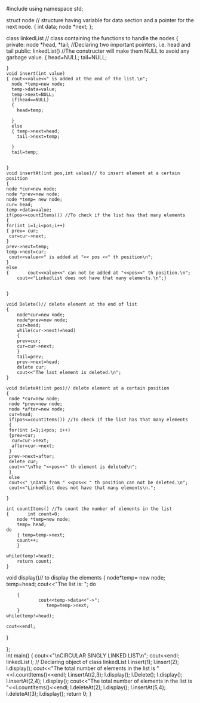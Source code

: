 #include <iostream>
using namespace std;

  struct node // structure having variable for data section and a pointer for the next node. 
  {
    int data;
    node *next;
  };	
  
   class linkedList //  class  containing the functions to handle the nodes
  {
    private:
    node *head, *tail; //Declaring two important pointers, i.e. head and tail
    public:
    linkedList() //The constructer will make them NULL to avoid any garbage value.
    {
      head=NULL;
      tail=NULL;
       
      
    }
    void insert(int value)
    { cout<<value<<" is added at the end of the list.\n";
      node *temp=new node;
      temp->data=value;
      temp->next=NULL;
      if(head==NULL)
      {
        head=temp;
        
      }
      else
      { temp->next=head;	
        tail->next=temp;
        
      }
      tail=temp;
      
     
    }
    void insertAt(int pos,int value)// to insert element at a certain position
    {
    node *cur=new node;
    node *prev=new node;
    node *temp= new node;
    cur= head;
    temp->data=value;
    if(pos<=countItems()) //To check if the list has that many elements
    {
    for(int i=1;i<pos;i++)
    { prev= cur;
     cur=cur->next;	
    }
    prev->next=temp;
    temp->next=cur;
     cout<<value<<" is added at "<< pos <<" th position\n";	
    }
    else
    {       cout<<value<<" can not be added at "<<pos<<" th position.\n";
    	cout<<"Linkedlist does not have that many elements.\n";}
   
    
    }
    
    void Delete()// delete element at the end of list
    {
    	node*cur=new node;
    	node*prev=new node;
    	cur=head;
    	while(cur->next!=head)
    	{
    	prev=cur;
    	cur=cur->next;
    	}
    	tail=prev;
    	prev->next=head;
    	delete cur;
    	cout<<"The last element is deleted.\n";
    }
    
    void deleteAt(int pos)// delete element at a certain position
    {
     node *cur=new node;
     node *prev=new node;
     node *after=new node;
     cur=head;
     if(pos<=countItems()) //To check if the list has that many elements 
     {
     for(int i=1;i<pos; i++)
     {prev=cur;
      cur=cur->next;
      after=cur->next;
     }
     prev->next=after;
     delete cur;
     cout<<"\nThe "<<pos<<" th element is deleted\n";
     }
     else
     cout<<" \nData from " <<pos<< " th position can not be deleted.\n";
     cout<<"Linkedlist does not have that many elements\n.";
     
    }
    
    int countItems() //To count the number of elements in the list
    {       int count=0;
    	node *temp=new node;
    	temp= head;
    do	
    	{ temp=temp->next;
    	count++;
    	}
    	
    while(temp!=head);
    	return count;
    }
   void display()// to display the elements
    {
    	node*temp= new node;
    	temp=head;
    	cout<<"The list is: ";
    	 do 
    	 
    	{
    	     	cout<<temp->data<<"->";
    	           temp=temp->next;
    	}
    while(temp!=head);
    
    cout<<endl;
   }
    
  };	
int main() {
	cout<<"\nCIRCULAR SINGLY LINKED LIST\n";
	cout<<endl;
 linkedList l; // Declaring object of class linkedList
 l.insert(1);
 l.insert(2);
 l.display();
 cout<<"The total number of elements in the list is "<<l.countItems()<<endl;
 l.insertAt(2,3);
 l.display();
 l.Delete();
 l.display();
 l.insertAt(2,4);
 l.display();
  cout<<"The total number of elements in the list is "<<l.countItems()<<endl;
 l.deleteAt(2);
 l.display();
 l.insertAt(5,4);
 l.deleteAt(3);
 l.display();
	return 0;
}

   
